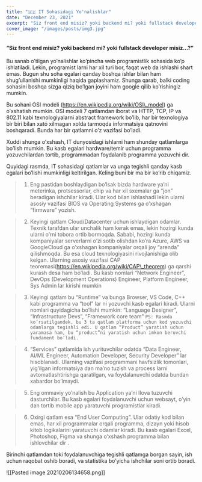 ```yaml
---
title: "🇺🇿 IT Sohasidagi Yo'nalishlar"
date: "December 23, 2021"
excerpt: "Siz front end misiz? yoki backend mi? yoki fullstack developer misiz…?"
cover_image: "/images/posts/img3.jpg"
---
```


#### “Siz front end misiz? yoki backend mi? yoki fullstack developer misiz…?”

Bu sanab o’tilgan yo’nalishlar ko’pincha web programistlik sohasida ko’p ishlatiladi. Lekin, programist larni har xil turi bor, faqat web da ishlashi shart emas. Bugun shu soha egalari qanday boshqa ishlar bilan ham shug’ullanishi mumkinligi haqida gaplashamiz. Shunga qarab, balki coding sohasini boshqa sizga qiziq bo’lgan joyini ham google qilib ko’rishingiz mumkin.

Bu sohani OSI modeli (https://en.wikipedia.org/wiki/OSI\_model) ga o’xshatish mumkin. OSI modeli 7 qatlamdan iborat va HTTP, TCP, IP va 802.11 kabi texnologiyalarni abstract framework bo’lib, har bir texnologiya bir biri bilan xató xilmagan xolda tarmoqda informatsiya qatnovini boshqaradi. Bunda har bir qatlamni o’z vazifasi bo’ladi.

Xuddi shunga o’xshash, IT dunyosidagi ishlarni ham shunday qatlamlarga bo’lish mumkin. Bu kasb egalari hardware/temir uchun programma yozuvchilardan tortib, programmadan foydalanib programma yozuvchi dir.

Quyidagi rasmda, IT sohasidagi qatlamlar va unga tegishli qanday kasb egalari bo’lishi mumkinligi keltirilgan. Keling buni bir ma bir ko’rib chiqamiz.

> 1.  Eng pastidan boshlaydigan bo’lsak bizda hardware ya’ni meterinka, protsessorlar, chip va har xil sxemalar ga “jon” beradigan ishchilar kiradi. Ular kod bilan ishlashadi lekin ularni asosiy vazifasi BIOS va Operating Systems ga o’xshagan “firmware” yozish.

> 2.  Keyingi qatlam Cloud/Datacenter uchun ishlaydigan odamlar. Texnik tarafdan ular unchalik ham kerak emas, lekin hozirgi kunda ularni o’rni tobora ortib bormoqda. Sababi, hozirgi kunda kompaniyalar serverlarni o’zi sotib olishdan ko’ra Azure, AWS va GoogleCloud ga o’xshagan kompaniyalar orqali joy “arenda” qilishmoqda. Bu esa cloud texnologiyasini rivojlanishiga olib kelgan. Ularning asosiy vazifasi CAP teoremasi(https://en.wikipedia.org/wiki/CAP\_theorem) ga qarshi kurash desa ham bo’ladi. Bu kasb nomlari “Network Engineer”, DevOps (Development Operations) Engineer, Platform Engineer, Sys Admin lar kirishi mumkin

> 3.  Keyingi qatlam bu “Runtime” va bunga Browser, VS Code, C++ kabi programma va “tool” lar ni yozuvchi kasb egalari kiradi. Ularni nomlari quyidagicha bo’lishi mumkin: “Language Designer”, “Infrastructure Devs”, “Framework core team”
>     `PS: Rasmda ko’rsatilgandek, bu 3 ta qatlam platforma uchun kod yozuvchi odamlarga tegishli edi. U qatlam “Product” yaratish uchun yaramasa ham, bu “product”ni yaratish uchun imkon beruvchi fundament bo’ladi. `

> 4.  “Services” qatlamida ish yurituvchilar odatda “Data Engineer, AI/ML Engineer, Automation Developer, Security Developer” lar hisoblanadi. Ularning vazifasi programmani havfsizlik tomonlari, yig’ilgan informatsiya dan ma’no tuzish va process larni avtomatlashtirishga qaratilgan, va foydalanuvchi odatda bundan xabardor bo’lmaydi.

> 5.  Eng ommaviy yo’nalish bu Application ya’ni Ilova tuzuvchi dasturchilar. Bu kasb egalari foydalanuvchi uchun websayt, o’yin dan tortib mobile app yaratuvchi programistlar kiradi.

> 6.  Oxirgi qatlam esa “End User Computing”. Ular odatiy kod bilan emas, har xil programmalar orqali programma, dizayn yoki hisob kitob logikalarini yaratuvchi odamlar kiradi. Bu kasb egalari Excel, Photoshop, Figma va shunga o’xshash programma bilan ishlovchilar dir .

Birinchi qatlamdan toki foydalanuvchiga tegishli qatlamga borgan sayin, ish uchun raqobat oshib boradi, va statistika bo’yicha ishchilar soni ortib boradi.

![[Pasted image 20210206134658.png]]
